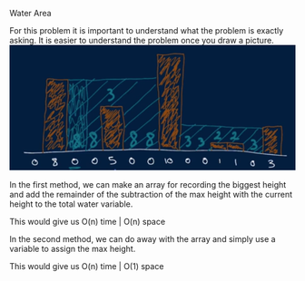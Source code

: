 Water Area

For this problem it is important to understand what the problem is exactly asking. 
It is easier to understand the problem once you draw a picture.
![alt text](image.PNG)

In the first method, we can make an array for recording the biggest height and add the remainder of the subtraction of the max height with the current height to the total water variable.

This would give us O(n) time | O(n) space

In the second method, we can do away with the array and simply use a variable to assign the max height. 

This would give us O(n) time | O(1) space